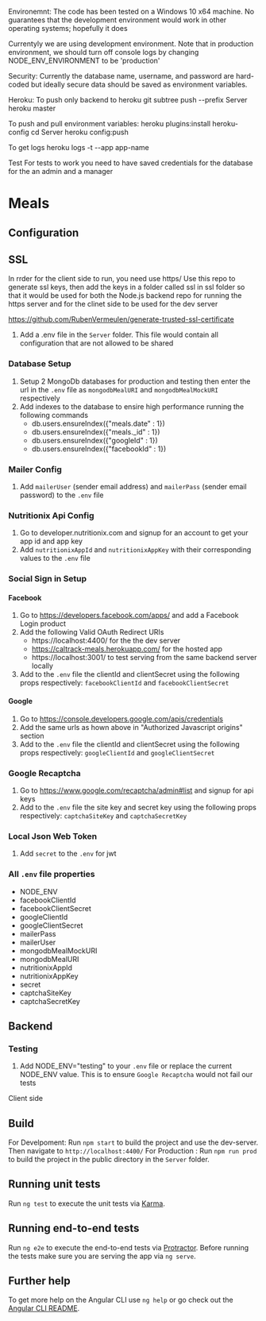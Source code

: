 



Environemnt:
The code has been tested on a Windows 10 x64 machine. No guarantees that the development environment would work in other operating systems; hopefully it does

Currentyly we are using development environment. Note that in production environment, we should turn off console logs by changing
NODE_ENV_ENVIRONMENT to be 'production'


Security:
Currently the database name, username, and password are hard-coded but ideally secure data should be saved as environment variables.


Heroku:
To push only backend to heroku
git subtree push --prefix Server heroku master

To push and pull environment variables: 
heroku plugins:install heroku-config
cd Server
heroku config:push

To get logs 
heroku logs -t --app app-name



Test 
For tests to work you need to have saved credentials for the database for the an admin and a manager




# Meals

## Configuration

## SSL 

In rrder for the client side to run, you need use https/
Use this repo to generate ssl keys, then add the keys in a folder called ssl in ssl folder so that it would be used for both the Node.js backend repo for running the https server and for the clinet side to 
be used for the dev server

https://github.com/RubenVermeulen/generate-trusted-ssl-certificate



1. Add a .env file in the `Server` folder. This file would contain all configuration that are not allowed to be shared

### Database Setup
1. Setup 2 MongoDb databases for production and testing then enter the url in the `.env` file as `mongodbMealURI` and `mongodbMealMockURI` respectively
2. Add indexes to the database to ensire high performance running the following commands
    * db.users.ensureIndex({"meals.date" : 1})
    * db.users.ensureIndex({"meals._id" : 1})
    * db.users.ensureIndex({"googleId" : 1})
    * db.users.ensureIndex({"facebookId" : 1})

### Mailer Config
1. Add `mailerUser` (sender email address) and `mailerPass` (sender email password) to the `.env` file 

### Nutritionix Api Config
1. Go to developer.nutritionix.com and signup for an account to get your app id and app key
2. Add `nutritionixAppId` and `nutritionixAppKey` with their corresponding values to the `.env` file 

### Social Sign in Setup

#### Facebook
1. Go to https://developers.facebook.com/apps/ and add a Facebook Login product
2. Add the following Valid OAuth Redirect URIs
    * https://localhost:4400/   for the the dev server
    * https://caltrack-meals.herokuapp.com/  for the hosted app
    * https://localhost:3001/  to test serving from the same backend server locally
3. Add to the `.env` file the clientId and clientSecret using the following props respectively: `facebookClientId` and `facebookClientSecret`

#### Google
1. Go to https://console.developers.google.com/apis/credentials
2. Add the same urls as hown above in "Authorized Javascript origins" section
3. Add to the `.env` file the clientId and clientSecret using the following props respectively: `googleClientId` and `googleClientSecret`

### Google Recaptcha
1. Go to https://www.google.com/recaptcha/admin#list and signup for api keys
2. Add to the `.env` file the site key and secret key using the following props respectively: `captchaSiteKey` and `captchaSecretKey`

### Local Json Web Token
1. Add `secret` to the `.env` for jwt 

### All `.env` file properties
* NODE_ENV
* facebookClientId
* facebookClientSecret
* googleClientId
* googleClientSecret
* mailerPass
* mailerUser
* mongodbMealMockURI
* mongodbMealURI
* nutritionixAppId
* nutritionixAppKey
* secret
* captchaSiteKey
* captchaSecretKey

## Backend

### Testing
1. Add NODE_ENV="testing" to your `.env` file or replace the current NODE_ENV value. This is to ensure `Google Recaptcha` would not fail our tests


Client side

## Build

For Develpoment: Run `npm start` to build the project and use the dev-server. Then navigate to `http://localhost:4400/`
For Production : Run `npm run prod` to build the project in the public directory in the `Server` folder.

## Running unit tests

Run `ng test` to execute the unit tests via [Karma](https://karma-runner.github.io).

## Running end-to-end tests

Run `ng e2e` to execute the end-to-end tests via [Protractor](http://www.protractortest.org/).
Before running the tests make sure you are serving the app via `ng serve`.

## Further help

To get more help on the Angular CLI use `ng help` or go check out the [Angular CLI README](https://github.com/angular/angular-cli/blob/master/README.md).
